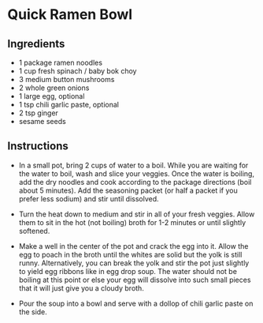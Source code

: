 # Quick Ramen Bowl

## Ingredients

- 1 package ramen noodles 
- 1 cup fresh spinach / baby bok choy
- 3 medium button mushrooms 
- 2 whole green onions
- 1 large egg, optional
- 1 tsp chili garlic paste, optional
- 2 tsp ginger
- sesame seeds

## Instructions 

- In a small pot, bring 2 cups of water to a boil. While you are waiting for the water to boil, wash and slice your veggies. Once the water is boiling, add the dry noodles and cook according to the package directions (boil about 5 minutes). Add the seasoning packet (or half a packet if you prefer less sodium) and stir until dissolved.

- Turn the heat down to medium and stir in all of your fresh veggies. Allow them to sit in the hot (not boiling) broth for 1-2 minutes or until slightly softened.

- Make a well in the center of the pot and crack the egg into it. Allow the egg to poach in the broth until the whites are solid but the yolk is still runny. Alternatively, you can break the yolk and stir the pot just slightly to yield egg ribbons like in egg drop soup. The water should not be boiling at this point or else your egg will dissolve into such small pieces that it will just give you a cloudy broth.

- Pour the soup into a bowl and serve with a dollop of chili garlic paste on the side.




